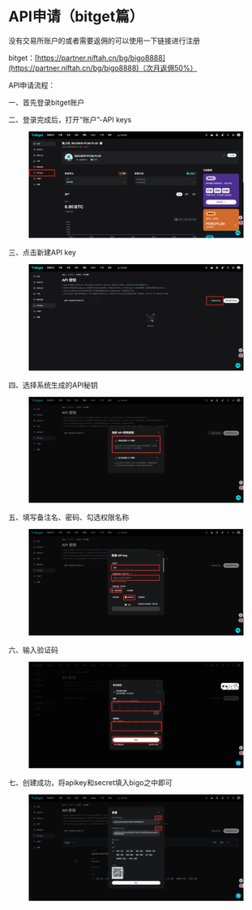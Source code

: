 # API申请（bitget篇）

没有交易所账户的或者需要返佣的可以使用一下链接进行注册

bitget：[https://partner.niftah.cn/bg/bigo8888](https://partner.niftah.cn/bg/bigo8888)（次月返佣50%）



API申请流程：

一、首先登录bitget账户

二、登录完成后，打开“账户”-API keys

<figure><img src="../../.gitbook/assets/image (127).png" alt=""><figcaption></figcaption></figure>

三、点击新建API key

<figure><img src="../../.gitbook/assets/image (128).png" alt=""><figcaption></figcaption></figure>

四、选择系统生成的API秘钥

<figure><img src="../../.gitbook/assets/image (129).png" alt=""><figcaption></figcaption></figure>

五、填写备注名、密码、勾选权限名称

<figure><img src="../../.gitbook/assets/image (130).png" alt=""><figcaption></figcaption></figure>

六、输入验证码

<figure><img src="../../.gitbook/assets/image (131).png" alt=""><figcaption></figcaption></figure>

七、创建成功，将apikey和secret填入bigo之中即可

<figure><img src="../../.gitbook/assets/image (132).png" alt=""><figcaption></figcaption></figure>
